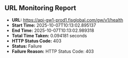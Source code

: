 ## URL Monitoring Report

- **URL:** https://api-gw1-prod1.fisglobal.com/gw/v1/health
- **Start Time:** 2025-10-07T10:13:02.895137
- **End Time:** 2025-10-07T10:13:02.989318
- **Total Time Taken:** 0.094181 seconds
- **HTTP Status Code:** 403
- **Status:** Failure
- **Failure Reason:** HTTP Status Code: 403
